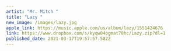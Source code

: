 ```yaml
---
artist: "Mr. Mitch "
title: "Lazy "
new_image: /images/lazy.jpg
apple_link: https://music.apple.com/us/album/lazy/1551424676
link: https://www.dropbox.com/s/kyqw04ogmat70hc/Lazy.zip?dl=1
published_date: 2021-03-17T19:57:57.582Z
---
```

